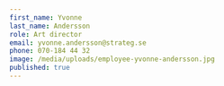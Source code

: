 ```yaml
---
first_name: Yvonne
last_name: Andersson
role: Art director
email: yvonne.andersson@strateg.se
phone: 070-184 44 32
image: /media/uploads/employee-yvonne-andersson.jpg
published: true
---
```

